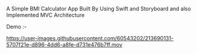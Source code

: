 A Simple BMI Calculator App Built By Using Swift and Storyboard and also Implemented MVC Architecture

Demo :- 

https://user-images.githubusercontent.com/60543202/213690131-5707f21e-d896-4dd6-a8fe-d731e476b7ff.mov

